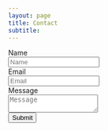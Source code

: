 ```yaml
---
layout: page
title: Contact
subtitle: 
---
```

<!-- Contact form setup using Herotofu: https://herotofu.com/solutions/guides/jekyll-contact-form -->



<!-- <form action="https://public.herotofu.com/v1/351dc4b0-aa12-11ed-a31e-753411848f80" method="POST" target="_blank">
  <div class="mb-3 pt-0">
    <input type="text" placeholder="Your name" name="name" required />
  </div>
  <div class="mb-3 pt-0">
    <input type="email" placeholder="Email" name="email" required />
  </div>
  <div class="mb-3 pt-0">
    <textarea placeholder="Your message" name="message" required></textarea>
  </div>
  <div class="mb-3 pt-0">
    <button type="submit">Send a message</button>
  </div>
</form> -->

<form action="https://public.herotofu.com/v1/351dc4b0-aa12-11ed-a31e-753411848f80" method="POST" target="_blank">
    <div class="field">
        <label class="label">Name</label>
        <div class="control">
            <input type="text" placeholder="Name" name="name" required />
        </div>
    </div>
    <div class="field">
        <label class="label">Email</label>
        <div class="control has-icons-left">
            <input type="email" placeholder="Email" name="email" required />
            <!-- <span class="icon is-small is-left">
            <i class="fas fa-envelope"></i>
            </span> -->
        </div>
    </div>
    <div class="field">
        <label class="label">Message</label>
        <div class="control">
            <textarea placeholder="Message" name="message" required></textarea>
        </div>
    </div>
    <div class="control">
        <button class="button is-link" type="submit" value="Download CTA">Submit</button>
    </div>
</form>


<!-- 
<br>
<script src="https://unpkg.com/tailwindcss-jit-cdn"></script>
<form action="https://public.herotofu.com/v1/351dc4b0-aa12-11ed-a31e-753411848f80" method="POST" 
target="_blank">
<div class="mb-3 pt-0">
    <input
    type="text"
    placeholder="Your name"
    name="name"
    class="px-3 py-3 placeholder-gray-400 text-gray-600 relative bg-white bg-white rounded text-sm border-0 shadow outline-none focus:outline-none focus:ring w-full"
    required
    />
</div>
<div class="mb-3 pt-0">
    <input
    type="email"
    placeholder="Email"
    name="email"
    class="px-3 py-3 placeholder-gray-400 text-gray-600 relative bg-white bg-white rounded text-sm border-0 shadow outline-none focus:outline-none focus:ring w-full"
    required
    />
</div>
<div class="mb-3 pt-0">
    <textarea
    placeholder="Your message"
    name="message"
    class="px-3 py-3 placeholder-gray-400 text-gray-600 relative bg-white bg-white rounded text-sm border-0 shadow outline-none focus:outline-none focus:ring w-full"
    required
    ></textarea>
</div>
<div class="mb-3 pt-0">
    <button
    class="bg-blue-500 text-white active:bg-blue-600 font-bold uppercase text-sm px-6 py-3 rounded shadow hover:shadow-lg outline-none focus:outline-none mr-1 mb-1 ease-linear transition-all duration-150"
    type="submit"
    >Submit</button>
</div>
</form>
<br> -->

